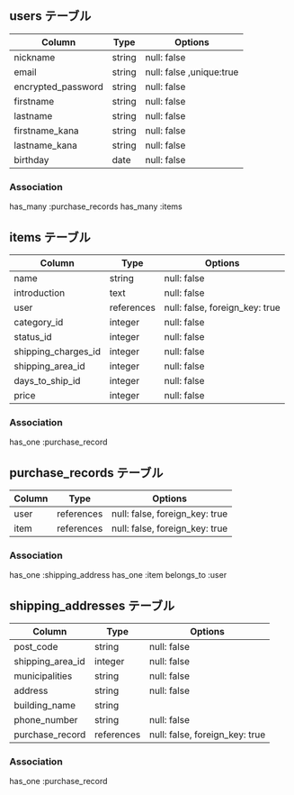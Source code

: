## users テーブル

|Column              |Type   |Options                 |
|--------------------|-------|------------------------|
|nickname            |string |null: false             |
|email               |string |null: false ,unique:true|
|encrypted_password  |string |null: false             |
|firstname           |string |null: false             |
|lastname            |string |null: false             |
|firstname_kana      |string |null: false             |
|lastname_kana       |string |null: false             |
|birthday            |date   |null: false             |


### Association
has_many :purchase_records
has_many :items


## items テーブル

|Column             |Type       |Options                        |
|-------------------|-----------|-------------------------------|
|name               |string     |null: false                    |
|introduction       |text       |null: false                    |
|user               |references |null: false, foreign_key: true |
|category_id        |integer    |null: false                    |
|status_id          |integer    |null: false                    |
|shipping_charges_id|integer    |null: false                    |
|shipping_area_id   |integer    |null: false                    |
|days_to_ship_id    |integer    |null: false                    |
|price              |integer    |null: false                    |

### Association
has_one :purchase_record


## purchase_records テーブル

|Column          |Type       |Options                        |
|----------------|-----------|-------------------------------|
|user            |references |null: false, foreign_key: true |
|item            |references |null: false, foreign_key: true |

### Association
has_one :shipping_address
has_one :item
belongs_to :user

## shipping_addresses テーブル

|Column          |Type      |Options                       |
|----------------|----------|------------------------------|
|post_code       |string    |null: false                   |
|shipping_area_id|integer   |null: false                   |
|municipalities  |string    |null: false                   |
|address         |string    |null: false                   |
|building_name   |string    |                              |
|phone_number    |string    |null: false                   |
|purchase_record |references|null: false, foreign_key: true| 

### Association
has_one :purchase_record


